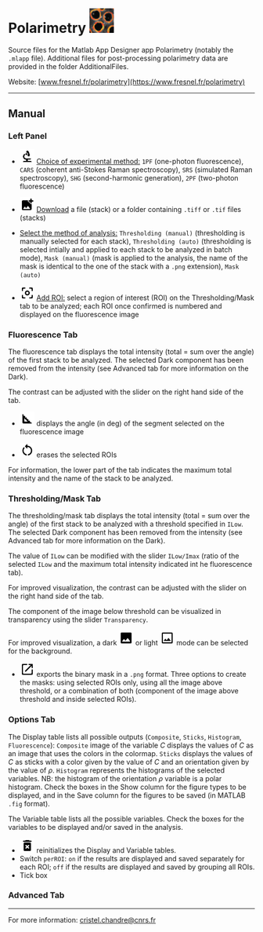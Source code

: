 # Polarimetry [<img src="https://github.com/cchandre/Polarimetry/blob/master/Icons/polar.jpg" alt=" " width="50"/>](https://www.fresnel.fr/polarimetry)

Source files for the Matlab App Designer app Polarimetry (notably the `.mlapp` file). Additional files for post-processing polarimetry data are provided in the folder AdditionalFiles.

Website: [www.fresnel.fr/polarimetry](https://www.fresnel.fr/polarimetry)

___
<link href="https://fonts.googleapis.com/css2?family=Material+Icons"
      rel="stylesheet">

##  Manual

### Left Panel 

* <img src="https://github.com/cchandre/Polarimetry/blob/master/Icons/round_biotech_black_48dp.png" alt=" " width="30"/> <ins>Choice of experimental method:</ins> `1PF` (one-photon fluorescence), `CARS` (coherent anti-Stokes Raman spectroscopy), `SRS` (simulated Raman spectroscopy), `SHG` (second-harmonic generation), `2PF` (two-photon fluorescence)

* <img src="https://github.com/cchandre/Polarimetry/blob/master/Icons/round_add_photo_alternate_black_48dp.png" alt=" " width="30"/> <ins>Download</ins> a file (stack) or a folder containing `.tiff` or `.tif` files (stacks)

* <ins>Select the method of analysis:</ins> `Thresholding (manual)` (thresholding is manually selected for each stack), `Thresholding (auto)` (thresholding is selected intially and applied to each stack to be analyzed in batch mode), `Mask (manual)` (mask is applied to the analysis, the name of the mask is identical to the one of the stack with a `.png` extension), `Mask (auto)`  

*  <img src="https://github.com/cchandre/Polarimetry/blob/master/Icons/round_center_focus_weak_black_48dp.png" alt=" " width="30"/> <ins>Add ROI:</ins> select a region of interest (ROI) on the Thresholding/Mask tab to be analyzed; each ROI once confirmed is numbered and displayed on the fluorescence image 


### Fluorescence Tab

The fluorescence tab displays the total intensity (total = sum over the angle) of the first stack to be analyzed. The selected Dark component has been removed from the intensity (see Advanced tab for more information on the Dark).  

The contrast can be adjusted with the slider on the right hand side of the tab. 

* <img src="https://github.com/cchandre/Polarimetry/blob/master/Icons/round_square_foot_black_48dp.png" alt=" " width="30"/> displays the angle (in deg) of the segment selected on the fluorescence image


* <img src="https://github.com/cchandre/Polarimetry/blob/master/Icons/baseline_restart_alt_black_48dp.png" alt=" " width="30"/> erases the selected ROIs 

For information, the lower part of the tab indicates the maximum total intensity and the name of the stack to be analyzed. 


### Thresholding/Mask Tab

The thresholding/mask tab displays the total intensity (total = sum over the angle) of the first stack to be analyzed with a threshold specified in `ILow`. The selected Dark component has been removed from the intensity (see Advanced tab for more information on the Dark). 

The value of `ILow` can be modified with the slider `ILow/Imax` (ratio of the selected `ILow` and the maximum total intensity indicated int he fluorescence tab). 

For improved visualization, the contrast can be adjusted with the slider on the right hand side of the tab. 

The component of the image below threshold can be visualized in transparency using the slider `Transparency`. 

For improved visualization, a dark <img src="https://github.com/cchandre/Polarimetry/blob/master/Icons/round_image_black_48dp.png" alt=" " width="30"/> or light <img src="https://github.com/cchandre/Polarimetry/blob/master/Icons/outline_insert_photo_black_48dp.png" alt=" " width="30"/> mode can be selected for the background. 

* <img src="https://github.com/cchandre/Polarimetry/blob/master/Icons/round_open_in_new_black_48dp.png" alt=" " width="30"/> exports the binary mask in a `.png` format. Three options to create the masks: using selected ROIs only, using all the image above threshold, or a combination of both (component of the image above threshold and inside selected ROIs). 

### Options Tab

The Display table lists all possible outputs (`Composite`, `Sticks`, `Histogram`, `Fluorescence`): `Composite` image of the variable *C* displays the values of *C* as an image that uses the colors in the colormap. `Sticks` displays the values of *C* as sticks with a color given by the value of *C* and an orientation given by the value of *&rho;*. `Histogram` represents the histograms of the selected variables. NB: the histogram of the orientation *&rho;* variable is a polar histogram. Check the boxes in the Show column for the figure types to be displayed, and in the Save column for the figures to be saved (in MATLAB `.fig` format).

The Variable table lists all the possible variables. Check the boxes for the variables to be displayed and/or saved in the analysis. 

* <img src="https://github.com/cchandre/Polarimetry/blob/master/Icons/round_delete_forever_black_48dp.png" alt=" " width="30"/> reinitializes the Display and Variable tables. 
* Switch `perROI`: `on` if the results are displayed and saved separately for each ROI; `off` if the results are displayed and saved by grouping all ROIs.  
* Tick box 
 
### Advanced Tab


___
For more information: <cristel.chandre@cnrs.fr>
